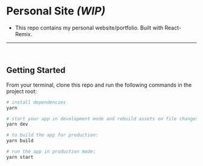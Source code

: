 # Personal Site _(WIP)_

- This repo contains my personal website/portfolio. Built with React-Remix.

<hr />
<br />

## Getting Started

From your terminal, clone this repo and run the following commands in the project root:

```sh
# install dependencies
yarn
```

```sh
# start your app in development mode and rebuild assets on file changes
yarn dev
```

```sh
# to build the app for production:
yarn build
```

```sh
# run the app in production mode:
yarn start
```
